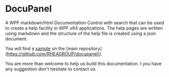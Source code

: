 # DocuPanel

A WPF markdown/html Documentation Control with search that can be used to create a help facility in WPF x64 applications. The help pages are written using markdown and the structure of the help file is created using a json document.

You will find a [sample](https://github.com/RHEAGROUP/docupanel/tree/master/DocuPanelSupport) on the [main repository](https://github.com/RHEAGROUP/docupanel\).

You are more than welcome to help us build this documentation. I you have any suggestion don't hesitate to contact us.


